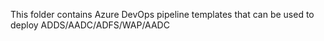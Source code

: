 This folder contains Azure DevOps pipeline templates that can be used to deploy ADDS/AADC/ADFS/WAP/AADC

